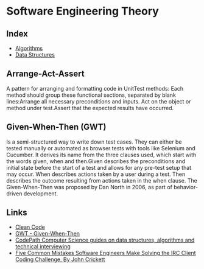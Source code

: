 # Software Engineering Theory

## Index

- [Algorithms](./algorithms/)
- [Data Structures](./data-structures/)

## Arrange-Act-Assert

A pattern for arranging and formatting code in UnitTest methods: Each method should group these functional sections, separated by blank lines:Arrange all necessary preconditions and inputs. Act on the object or method under test.Assert that the expected results have occurred.

## Given-When-Then (GWT) 

Is a semi-structured way to write down test cases. They can either be tested manually or automated as browser tests with tools like Selenium and Cucumber. It derives its name from the three clauses used, which start with the words given, when and then.Given describes the preconditions and initial state before the start of a test and allows for any pre-test setup that may occur. When describes actions taken by a user during a test. Then describes the outcome resulting from actions taken in the when clause. The Given-When-Then was proposed by Dan North in 2006, as part of behavior-driven development.

## Links

- [Clean Code](clean-code.md)
- [GWT - Given-When-Then](gwt.md)
- [CodePath Computer Science guides on data structures, algorithms and technical interviewing](https://guides.codepath.com/compsci)
- [Five Common Mistakes Software Engineers Make Solving the IRC Client Coding Challenge, By John Crickett](mistakes-to-avoid.md)